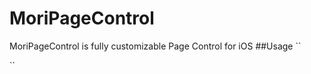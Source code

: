 MoriPageControl
===============

MoriPageControl is fully customizable Page Control for iOS
##Usage
``


``
